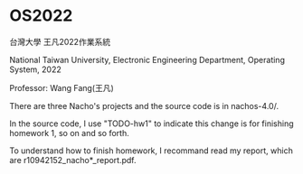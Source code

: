 # OS2022
台灣大學 王凡2022作業系統

National Taiwan University, Electronic Engineering Department, Operating System, 2022

Professor: Wang Fang(王凡)

There are three Nacho's projects and the source code is in nachos-4.0/. 

In the source code, I use "TODO-hw1" to indicate this change is for finishing homework 1, so on and so forth.

To understand how to finish homework, I recommand read my report, which are r10942152_nacho*_report.pdf. 
